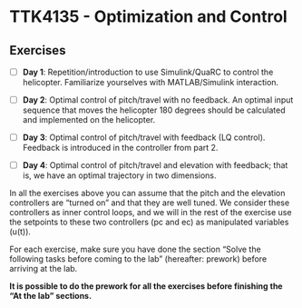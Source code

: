 # TTK4135 - Optimization and Control

## Exercises

- [ ] **Day 1**: Repetition/introduction to use Simulink/QuaRC to control the helicopter. Familiarize yourselves with MATLAB/Simulink interaction.

- [ ] **Day 2**: Optimal control of pitch/travel with no feedback. An optimal input sequence that moves the helicopter 180 degrees should be calculated and implemented on the helicopter.

- [ ] **Day 3**: Optimal control of pitch/travel with feedback (LQ control). Feedback is introduced in the controller from part 2.

- [ ] **Day 4**: Optimal control of pitch/travel and elevation with feedback; that is, we have an optimal trajectory in two dimensions.

In all the exercises above you can assume that the pitch and the elevation controllers are “turned on” and that they are well tuned. We consider these controllers as inner control loops, and we will in the rest of the exercise use the setpoints to these two controllers (pc and ec) as manipulated variables (u(t)).

For each exercise, make sure you have done the section “Solve the following tasks before coming to the lab” (hereafter: prework) before arriving at the lab.

**It is possible to do the prework for all the exercises before finishing the “At the lab” sections.**
